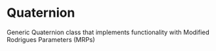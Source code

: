 # Quaternion
Generic Quaternion class that implements functionality with Modified Rodrigues Parameters (MRPs) 
